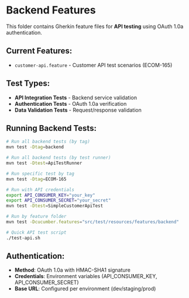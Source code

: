 # Backend Features

This folder contains Gherkin feature files for **API testing** using OAuth 1.0a authentication.

## Current Features:
- `customer-api.feature` - Customer API test scenarios (ECOM-165)

## Test Types:
- **API Integration Tests** - Backend service validation
- **Authentication Tests** - OAuth 1.0a verification
- **Data Validation Tests** - Request/response validation

## Running Backend Tests:
```bash
# Run all backend tests (by tag)
mvn test -Dtag=backend

# Run all backend tests (by test runner)
mvn test -Dtest=ApiTestRunner

# Run specific test by tag
mvn test -Dtag=ECOM-165

# Run with API credentials
export API_CONSUMER_KEY="your_key"
export API_CONSUMER_SECRET="your_secret"
mvn test -Dtest=SimpleCustomerApiTest

# Run by feature folder
mvn test -Dcucumber.features="src/test/resources/features/backend"

# Quick API test script
./test-api.sh
```

## Authentication:
- **Method**: OAuth 1.0a with HMAC-SHA1 signature
- **Credentials**: Environment variables (API_CONSUMER_KEY, API_CONSUMER_SECRET)
- **Base URL**: Configured per environment (dev/staging/prod)
